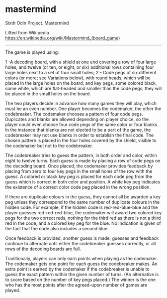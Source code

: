 # mastermind
Sixth Odin Project. Mastermind

Lifted from Wikipedia https://en.wikipedia.org/wiki/Mastermind_(board_game)

--------------------------------------------------------------------------------
The game is played using:

  1 -A decoding board, with a shield at one end covering a row of four large holes, and twelve (or ten, or eight, or six) additional rows containing four large holes next to a set of four small holes;
  2 - Code pegs of six different colors (or more; see Variations below), with round heads, which will be placed in the large holes on the board; and
  key pegs, some colored black, some white, which are flat-headed and smaller than the code pegs; they will be placed in the small holes on the board.

The two players decide in advance how many games they will play, which must be an even number. One player becomes the codemaker, the other the codebreaker. The codemaker chooses a pattern of four code pegs. Duplicates and blanks are allowed depending on player choice, so the player could even choose four code pegs of the same color or four blanks. In the instance that blanks are not elected to be a part of the game, the codebreaker may not use blanks in order to establish the final code. The chosen pattern is placed in the four holes covered by the shield, visible to the codemaker but not to the codebreaker.

The codebreaker tries to guess the pattern, in both order and color, within eight to twelve turns. Each guess is made by placing a row of code pegs on the decoding board. Once placed, the codemaker provides feedback by placing from zero to four key pegs in the small holes of the row with the guess. A colored or black key peg is placed for each code peg from the guess which is correct in both color and position. A white key peg indicates the existence of a correct color code peg placed in the wrong position.

If there are duplicate colours in the guess, they cannot all be awarded a key peg unless they correspond to the same number of duplicate colours in the hidden code. For example, if the hidden code is red-red-blue-blue and the player guesses red-red-red-blue, the codemaker will award two colored key pegs for the two correct reds, nothing for the third red as there is not a third red in the code, and a colored key peg for the blue. No indication is given of the fact that the code also includes a second blue.

Once feedback is provided, another guess is made; guesses and feedback continue to alternate until either the codebreaker guesses correctly, or all rows of the decoding boards are full.

Traditionally, players can only earn points when playing as the codemaker. The codemaker gets one point for each guess the codebreaker makes. An extra point is earned by the codemaker if the codebreaker is unable to guess the exact pattern within the given number of turns. (An alternative is to score based on the number of key pegs placed.) The winner is the one who has the most points after the agreed-upon number of games are played.
